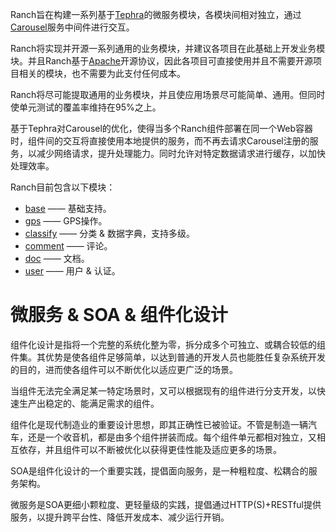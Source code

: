 Ranch旨在构建一系列基于[Tephra](https://github.com/heisedebaise/tephra)的微服务模块，各模块间相对独立，通过[Carousel](https://github.com/heisedebaise/carousel)服务中间件进行交互。

Ranch将实现并开源一系列通用的业务模块，并建议各项目在此基础上开发业务模块。并且Ranch基于[Apache](LICENSE)开源协议，因此各项目可直接使用并且不需要开源项目相关的模块，也不需要为此支付任何成本。

Ranch将尽可能提取通用的业务模块，并且使应用场景尽可能简单、通用。但同时使单元测试的覆盖率维持在95%之上。

基于Tephra对Carousel的优化，使得当多个Ranch组件部署在同一个Web容器时，组件间的交互将直接使用本地提供的服务，而不再去请求Carousel注册的服务，以减少网络请求，提升处理能力。同时允许对特定数据请求进行缓存，以加快处理效率。

Ranch目前包含以下模块：
- [base](ranch-base/) —— 基础支持。
- [gps](ranch-gps/) —— GPS操作。
- [classify](ranch-classify/) —— 分类 & 数据字典，支持多级。
- [comment](ranch-comment/) —— 评论。
- [doc](ranch-doc/) —— 文档。
- [user](ranch-user/) —— 用户 & 认证。

# 微服务 & SOA & 组件化设计

组件化设计是指将一个完整的系统化整为零，拆分成多个可独立、或耦合较低的组件集。其优势是使各组件足够简单，以达到普通的开发人员也能胜任复杂系统开发的目的，进而使各组件可以不断优化以适应更广泛的场景。

当组件无法完全满足某一特定场景时，又可以根据现有的组件进行分支开发，以快速生产出稳定的、能满足需求的组件。

组件化是现代制造业的重要设计思想，即其正确性已被验证。不管是制造一辆汽车，还是一个收音机，都是由多个组件拼装而成。每个组件单元都相对独立，又相互依存，并且组件可以不断被优化以获得更佳性能及适应更多的场景。

SOA是组件化设计的一个重要实践，提倡面向服务，是一种粗粒度、松耦合的服务架构。

微服务是SOA更细小颗粒度、更轻量级的实践，提倡通过HTTP(S)+RESTful提供服务，以提升跨平台性、降低开发成本、减少运行开销。
